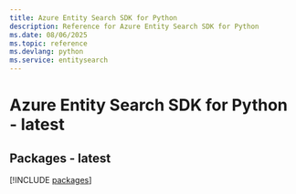 ```yaml
---
title: Azure Entity Search SDK for Python
description: Reference for Azure Entity Search SDK for Python
ms.date: 08/06/2025
ms.topic: reference
ms.devlang: python
ms.service: entitysearch
---
```

# Azure Entity Search SDK for Python - latest
## Packages - latest
[!INCLUDE [packages](entity-search-index.md)]